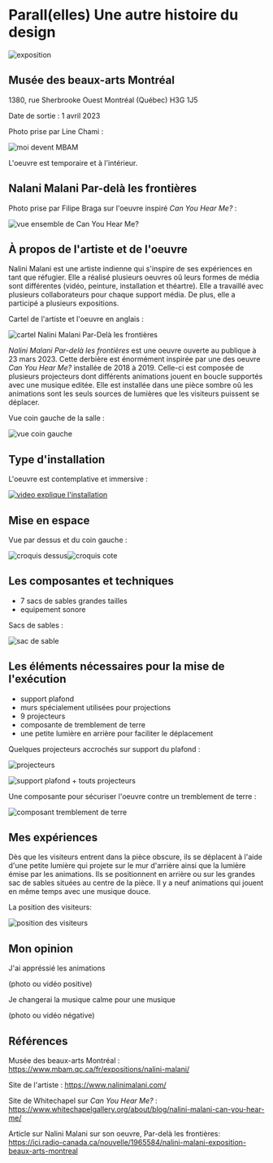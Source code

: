 # Parall(elles) Une autre histoire du design

![exposition](https://user-images.githubusercontent.com/112190488/235185728-c0cf9602-9896-4d0e-97b7-8fa8451053df.png)

## Musée des beaux-arts Montréal 

1380, rue Sherbrooke Ouest Montréal (Québec) H3G 1J5

Date de sortie : 1 avril 2023

Photo prise par Line Chami :

![moi devent MBAM](https://user-images.githubusercontent.com/112190488/235186826-3669ea5c-9375-4a53-aebe-b004db277270.png)

L'oeuvre est temporaire et à l'intérieur.

## Nalani Malani Par-delà les frontières

Photo prise par Filipe Braga sur l'oeuvre inspiré <i>Can You Hear Me?</i> :

![vue ensemble de Can You Hear Me?](https://user-images.githubusercontent.com/112190488/235193053-76406563-c883-4aaf-8331-f0cea44e6291.png)

## À propos de l'artiste et de l'oeuvre

Nalini Malani est une artiste indienne qui s'inspire de ses expériences en tant que réfugier. Elle a réalisé plusieurs oeuvres oû leurs formes de média sont différentes (vidéo, peinture, installation et théartre). Elle a travaillé avec plusieurs collaborateurs pour chaque support média. De plus, elle a participé a plusieurs expositions.

Cartel de l'artiste et l'oeuvre en anglais :

![cartel Nalini Malani Par-Delà les frontières](https://user-images.githubusercontent.com/112190488/235185046-13681522-ffe5-4b4d-b159-6c5d1b956d92.png)

<i>Nalini Malani Par-delà les frontières</i> est une oeuvre ouverte au publique à 23 mars 2023. Cette derbière est énormément inspirée par une des oeuvre <i>Can You Hear Me?</i> installée de 2018 à 2019. Celle-ci est composée de plusieurs projecteurs dont différents animations jouent en boucle supportés avec une musique editée. Elle est installée dans une pièce sombre oû les animations sont les seuls sources de lumières que les visiteurs 
puissent se déplacer.

Vue coin gauche de la salle :

![vue coin gauche](https://user-images.githubusercontent.com/112190488/235376165-ef44a853-a5cb-46b1-a073-32bdb1f198a8.png)

## Type d'installation

L'oeuvre est contemplative et immersive :

[![video explique l'installation](https://user-images.githubusercontent.com/112190488/235722814-a8aec43d-f972-44ab-8ffa-ba983310fe88.png)](https://youtu.be/OVwuhxQvR4w)

## Mise en espace

Vue par dessus et du coin gauche :

![croquis dessus](https://user-images.githubusercontent.com/112190488/235725844-601190f3-474e-4905-8f1d-861df3272c04.png)![croquis cote](https://user-images.githubusercontent.com/112190488/235725960-b62e4866-e2f6-4284-bbf7-e34440f48f08.png)


## Les composantes et techniques

- 7 sacs de sables grandes tailles
- equipement sonore

Sacs de sables :

![sac de sable](https://user-images.githubusercontent.com/112190488/235376039-277080fc-356e-4163-9efc-668d608e4d7f.png)

## Les éléments nécessaires pour la mise de l'exécution

- support plafond
- murs spécialement utilisées pour projections
- 9 projecteurs
- composante de tremblement de terre
- une petite lumière en arrière pour faciliter le déplacement

Quelques projecteurs accrochés sur support du plafond :

![projecteurs](https://user-images.githubusercontent.com/112190488/235179949-79412c14-5ca5-4443-96b5-a7e72e9595c9.png)

![support plafond + touts projecteurs](https://user-images.githubusercontent.com/112190488/235181511-20a44ad0-6a9a-4097-af78-194a4e37a125.png)

Une composante pour sécuriser l'oeuvre contre un tremblement de terre :

![composant tremblement de terre](https://user-images.githubusercontent.com/112190488/235195032-cc5e0216-cdda-4138-9f0c-d9d7e41585c0.png)

## Mes expériences

Dès que les visiteurs entrent dans la pièce obscure, ils se déplacent à l'aide d'une petite lumière qui projete sur le mur d'arrière ainsi que la lumière émise par les animations. Ils se positionnent en arrière ou sur les grandes sac de sables situées au centre de la pièce. Il y a neuf animations qui jouent en même temps avec une musique douce. 

La position des visiteurs:

![position des visiteurs](https://user-images.githubusercontent.com/112190488/235730344-b4779d60-bd95-49b3-922e-8cb5d21234c9.png)

## Mon opinion

J'ai appréssié les animations 

(photo ou vidéo positive)

Je changerai la musique calme pour une musique 

(photo ou vidéo négative)

## Références

Musée des beaux-arts Montréal : https://www.mbam.qc.ca/fr/expositions/nalini-malani/

Site de l'artiste : https://www.nalinimalani.com/

Site de Whitechapel sur <i>Can You Hear Me?</i> : https://www.whitechapelgallery.org/about/blog/nalini-malani-can-you-hear-me/ 

Article sur Nalini Malani sur son oeuvre, Par-delà les frontières: https://ici.radio-canada.ca/nouvelle/1965584/nalini-malani-exposition-beaux-arts-montreal
